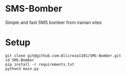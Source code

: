 # SMS-Bomber
Simple and fast SMS bomber from iranian sites

# Setup
```
git clone git@github.com:Aliireza1101/SMS-Bomber.git
cd SMS-Bomber
pip install -r requirements.txt
python3 main.py
```
